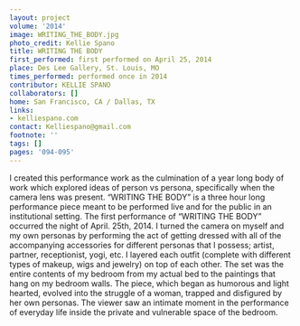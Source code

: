 ```yaml
---
layout: project
volume: '2014'
image: WRITING_THE_BODY.jpg
photo_credit: Kellie Spano
title: WRITING THE BODY
first_performed: first performed on April 25, 2014
place: Des Lee Gallery, St. Louis, MO
times_performed: performed once in 2014
contributor: KELLIE SPANO
collaborators: []
home: San Francisco, CA / Dallas, TX
links:
- kelliespano.com
contact: Kelliespano@gmail.com
footnote: ''
tags: []
pages: '094-095'
---
```


I created this performance work as the culmination of a year long body of work which explored ideas of person vs persona, specifically when the camera lens was present. “WRITING THE BODY” is a three hour long performance piece meant to be performed live and for the public in an institutional setting. The first performance of “WRITING THE BODY” occurred the night of April. 25th, 2014. I turned the camera on myself and my own personas by performing the act of getting dressed with all of the accompanying accessories for different personas that I possess; artist, partner, receptionist, yogi, etc. I layered each outfit (complete with different types of makeup, wigs and jewelry) on top of each other. The set was the entire contents of my bedroom from my actual bed to the paintings that hang on my bedroom walls. The piece, which began as humorous and light hearted, evolved into the struggle of a woman, trapped and disfigured by her own personas. The viewer saw an intimate moment in the performance of everyday life inside the private and vulnerable space of the bedroom.
